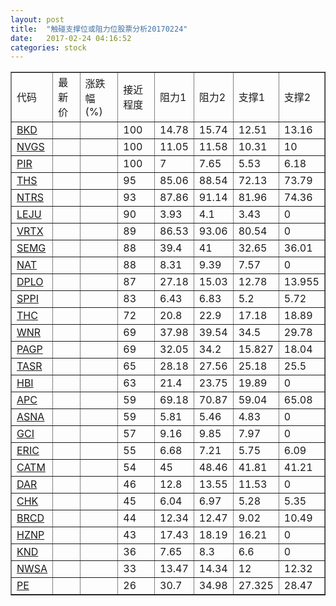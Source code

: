 ```yaml
---
layout: post
title:  "触碰支撑位或阻力位股票分析20170224"
date:   2017-02-24 04:16:52
categories: stock
---
```

<script type="text/javascript">
var stockList = []
stockList.push('gb_bkd');
stockList.push('gb_nvgs');
stockList.push('gb_pir');
stockList.push('gb_ths');
stockList.push('gb_ntrs');
stockList.push('gb_leju');
stockList.push('gb_vrtx');
stockList.push('gb_semg');
stockList.push('gb_nat');
stockList.push('gb_dplo');
stockList.push('gb_sppi');
stockList.push('gb_thc');
stockList.push('gb_wnr');
stockList.push('gb_pagp');
stockList.push('gb_tasr');
stockList.push('gb_hbi');
stockList.push('gb_apc');
stockList.push('gb_asna');
stockList.push('gb_gci');
stockList.push('gb_eric');
stockList.push('gb_catm');
stockList.push('gb_dar');
stockList.push('gb_chk');
stockList.push('gb_brcd');
stockList.push('gb_hznp');
stockList.push('gb_knd');
stockList.push('gb_nwsa');
stockList.push('gb_pe');
</script>
<table border="1">
 <tr>
 <td>代码</td>
 <td>最新价</td>
 <td>涨跌幅(%)</td>
 <td>接近程度</td>
 <td>阻力1</td>
 <td>阻力2</td>
 <td>支撑1</td>
 <td>支撑2</td>
</tr>
  <tr id="bkd" class="red">
  <td><a href="http://stock.finance.sina.com.cn/usstock/quotes/BKD.html" target="_blank">BKD</a></td><td></td><td></td><td>100</td><td>14.78</td><td>15.74</td><td>12.51</td><td>13.16</td></tr>
  <tr id="nvgs" class="red">
  <td><a href="http://stock.finance.sina.com.cn/usstock/quotes/NVGS.html" target="_blank">NVGS</a></td><td></td><td></td><td>100</td><td>11.05</td><td>11.58</td><td>10.31</td><td>10</td></tr>
  <tr id="pir" class="red">
  <td><a href="http://stock.finance.sina.com.cn/usstock/quotes/PIR.html" target="_blank">PIR</a></td><td></td><td></td><td>100</td><td>7</td><td>7.65</td><td>5.53</td><td>6.18</td></tr>
  <tr id="ths" class="red">
  <td><a href="http://stock.finance.sina.com.cn/usstock/quotes/THS.html" target="_blank">THS</a></td><td></td><td></td><td>95</td><td>85.06</td><td>88.54</td><td>72.13</td><td>73.79</td></tr>
  <tr id="ntrs" class="red">
  <td><a href="http://stock.finance.sina.com.cn/usstock/quotes/NTRS.html" target="_blank">NTRS</a></td><td></td><td></td><td>93</td><td>87.86</td><td>91.14</td><td>81.96</td><td>74.36</td></tr>
  <tr id="leju" class="red">
  <td><a href="http://stock.finance.sina.com.cn/usstock/quotes/LEJU.html" target="_blank">LEJU</a></td><td></td><td></td><td>90</td><td>3.93</td><td>4.1</td><td>3.43</td><td>0</td></tr>
  <tr id="vrtx" class="red">
  <td><a href="http://stock.finance.sina.com.cn/usstock/quotes/VRTX.html" target="_blank">VRTX</a></td><td></td><td></td><td>89</td><td>86.53</td><td>93.06</td><td>80.54</td><td>0</td></tr>
  <tr id="semg" class="red">
  <td><a href="http://stock.finance.sina.com.cn/usstock/quotes/SEMG.html" target="_blank">SEMG</a></td><td></td><td></td><td>88</td><td>39.4</td><td>41</td><td>32.65</td><td>36.01</td></tr>
  <tr id="nat" class="red">
  <td><a href="http://stock.finance.sina.com.cn/usstock/quotes/NAT.html" target="_blank">NAT</a></td><td></td><td></td><td>88</td><td>8.31</td><td>9.39</td><td>7.57</td><td>0</td></tr>
  <tr id="dplo" class="red">
  <td><a href="http://stock.finance.sina.com.cn/usstock/quotes/DPLO.html" target="_blank">DPLO</a></td><td></td><td></td><td>87</td><td>27.18</td><td>15.03</td><td>12.78</td><td>13.955</td></tr>
  <tr id="sppi" class="green">
  <td><a href="http://stock.finance.sina.com.cn/usstock/quotes/SPPI.html" target="_blank">SPPI</a></td><td></td><td></td><td>83</td><td>6.43</td><td>6.83</td><td>5.2</td><td>5.72</td></tr>
  <tr id="thc" class="red">
  <td><a href="http://stock.finance.sina.com.cn/usstock/quotes/THC.html" target="_blank">THC</a></td><td></td><td></td><td>72</td><td>20.8</td><td>22.9</td><td>17.18</td><td>18.89</td></tr>
  <tr id="wnr" class="green">
  <td><a href="http://stock.finance.sina.com.cn/usstock/quotes/WNR.html" target="_blank">WNR</a></td><td></td><td></td><td>69</td><td>37.98</td><td>39.54</td><td>34.5</td><td>29.78</td></tr>
  <tr id="pagp" class="red">
  <td><a href="http://stock.finance.sina.com.cn/usstock/quotes/PAGP.html" target="_blank">PAGP</a></td><td></td><td></td><td>69</td><td>32.05</td><td>34.2</td><td>15.827</td><td>18.04</td></tr>
  <tr id="tasr" class="green">
  <td><a href="http://stock.finance.sina.com.cn/usstock/quotes/TASR.html" target="_blank">TASR</a></td><td></td><td></td><td>65</td><td>28.18</td><td>27.56</td><td>25.18</td><td>25.5</td></tr>
  <tr id="hbi" class="red">
  <td><a href="http://stock.finance.sina.com.cn/usstock/quotes/HBI.html" target="_blank">HBI</a></td><td></td><td></td><td>63</td><td>21.4</td><td>23.75</td><td>19.89</td><td>0</td></tr>
  <tr id="apc" class="green">
  <td><a href="http://stock.finance.sina.com.cn/usstock/quotes/APC.html" target="_blank">APC</a></td><td></td><td></td><td>59</td><td>69.18</td><td>70.87</td><td>59.04</td><td>65.08</td></tr>
  <tr id="asna" class="green">
  <td><a href="http://stock.finance.sina.com.cn/usstock/quotes/ASNA.html" target="_blank">ASNA</a></td><td></td><td></td><td>59</td><td>5.81</td><td>5.46</td><td>4.83</td><td>0</td></tr>
  <tr id="gci" class="red">
  <td><a href="http://stock.finance.sina.com.cn/usstock/quotes/GCI.html" target="_blank">GCI</a></td><td></td><td></td><td>57</td><td>9.16</td><td>9.85</td><td>7.97</td><td>0</td></tr>
  <tr id="eric" class="red">
  <td><a href="http://stock.finance.sina.com.cn/usstock/quotes/ERIC.html" target="_blank">ERIC</a></td><td></td><td></td><td>55</td><td>6.68</td><td>7.21</td><td>5.75</td><td>6.09</td></tr>
  <tr id="catm" class="red">
  <td><a href="http://stock.finance.sina.com.cn/usstock/quotes/CATM.html" target="_blank">CATM</a></td><td></td><td></td><td>54</td><td>45</td><td>48.46</td><td>41.81</td><td>41.21</td></tr>
  <tr id="dar" class="green">
  <td><a href="http://stock.finance.sina.com.cn/usstock/quotes/DAR.html" target="_blank">DAR</a></td><td></td><td></td><td>46</td><td>12.8</td><td>13.55</td><td>11.53</td><td>0</td></tr>
  <tr id="chk" class="green">
  <td><a href="http://stock.finance.sina.com.cn/usstock/quotes/CHK.html" target="_blank">CHK</a></td><td></td><td></td><td>45</td><td>6.04</td><td>6.97</td><td>5.28</td><td>5.35</td></tr>
  <tr id="brcd" class="green">
  <td><a href="http://stock.finance.sina.com.cn/usstock/quotes/BRCD.html" target="_blank">BRCD</a></td><td></td><td></td><td>44</td><td>12.34</td><td>12.47</td><td>9.02</td><td>10.49</td></tr>
  <tr id="hznp" class="red">
  <td><a href="http://stock.finance.sina.com.cn/usstock/quotes/HZNP.html" target="_blank">HZNP</a></td><td></td><td></td><td>43</td><td>17.43</td><td>18.19</td><td>16.21</td><td>0</td></tr>
  <tr id="knd" class="red">
  <td><a href="http://stock.finance.sina.com.cn/usstock/quotes/KND.html" target="_blank">KND</a></td><td></td><td></td><td>36</td><td>7.65</td><td>8.3</td><td>6.6</td><td>0</td></tr>
  <tr id="nwsa" class="red">
  <td><a href="http://stock.finance.sina.com.cn/usstock/quotes/NWSA.html" target="_blank">NWSA</a></td><td></td><td></td><td>33</td><td>13.47</td><td>14.34</td><td>12</td><td>12.32</td></tr>
  <tr id="pe" class="red">
  <td><a href="http://stock.finance.sina.com.cn/usstock/quotes/PE.html" target="_blank">PE</a></td><td></td><td></td><td>26</td><td>30.7</td><td>34.98</td><td>27.325</td><td>28.47</td></tr>
</table>

